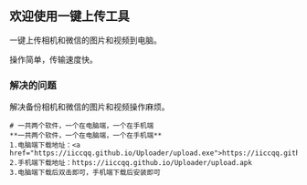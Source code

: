 ## 欢迎使用一键上传工具

一键上传相机和微信的图片和视频到电脑。

操作简单，传输速度快。

### 解决的问题
解决备份相机和微信的图片和视频操作麻烦。

```如何安装
# 一共两个软件，一个在电脑端，一个在手机端
**一共两个软件，一个在电脑端，一个在手机端**
1.电脑端下载地址：<a href="https://iiccqq.github.io/Uploader/upload.exe">https://iiccqq.github.io/Uploader/upload.exe</a>
2.手机端下载地址：https://iiccqq.github.io/Uploader/upload.apk
3.电脑端下载后双击即可，手机端下载后安装即可
```


